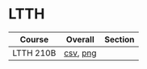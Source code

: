 # LTTH

| Course | Overall | Section |
| ------ | ------- | ------- |
| LTTH 210B | [csv](https://github.com/UCSD-Historical-Enrollment-Data/2024Winter/blob/main/overall/LTTH%20210B.csv), [png](https://raw.githubusercontent.com/UCSD-Historical-Enrollment-Data/2024Winter/main/plot_overall/LTTH%20210B.png) |  |
